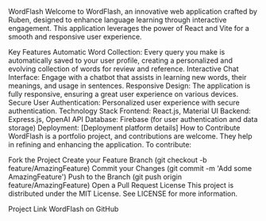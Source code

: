 WordFlash
Welcome to WordFlash, an innovative web application crafted by Ruben, designed to enhance language learning through interactive engagement. This application leverages the power of React and Vite for a smooth and responsive user experience.

Key Features
Automatic Word Collection: Every query you make is automatically saved to your user profile, creating a personalized and evolving collection of words for review and reference.
Interactive Chat Interface: Engage with a chatbot that assists in learning new words, their meanings, and usage in sentences.
Responsive Design: The application is fully responsive, ensuring a great user experience on various devices.
Secure User Authentication: Personalized user experience with secure authentication.
Technology Stack
Frontend: React.js, Material UI
Backend: Express.js, OpenAI API
Database: Firebase (for user authentication and data storage)
Deployment: [Deployment platform details]
How to Contribute
WordFlash is a portfolio project, and contributions are welcome. They help in refining and enhancing the application. To contribute:

Fork the Project
Create your Feature Branch (git checkout -b feature/AmazingFeature)
Commit your Changes (git commit -m 'Add some AmazingFeature')
Push to the Branch (git push origin feature/AmazingFeature)
Open a Pull Request
License
This project is distributed under the MIT License. See LICENSE for more information.

Project Link
WordFlash on GitHub